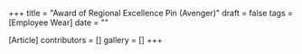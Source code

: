 +++
title = "Award of Regional Excellence Pin (Avenger)"
draft = false
tags = [Employee Wear]
date = ""

[Article]
contributors = []
gallery = []
+++